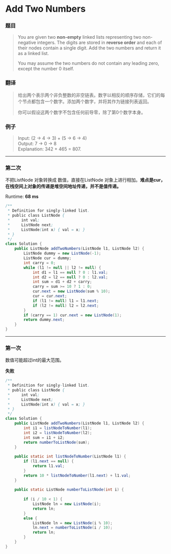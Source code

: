 # Add Two Numbers

### 题目

> You are given two **non-empty** linked lists representing two non-negative integers. The digits are stored in **reverse order** and each of their nodes contain a single digit. Add the two numbers and return it as a linked list.
>
> You may assume the two numbers do not contain any leading zero, except the number 0 itself.

### 翻译

> 给出两个表示两个非负整数的非空链表。数字以相反的顺序存储，它们的每个节点都包含一个数字。添加两个数字，并将其作为链接列表返回。
>
> 你可以假设这两个数字不包含任何前导零，除了第0个数字本身。

### 例子

> Input: \(2 -&gt; 4 -&gt; 3\) + \(5 -&gt; 6 -&gt; 4\)  
> Output: 7 -&gt; 0 -&gt; 8  
> Explanation: 342 + 465 = 807.

---

### 第二次

不把ListNode 对象转换成 数值，直接在ListNode 对象上进行相加。**难点是cur，在栈空间上对象的传递是堆空间地址传递，并不是值传递。**

Runtime: **68 ms**

```java
/**
 * Definition for singly-linked list.
 * public class ListNode {
 *     int val;
 *     ListNode next;
 *     ListNode(int x) { val = x; }
 * }
 */
class Solution {
    public ListNode addTwoNumbers(ListNode l1, ListNode l2) {
        ListNode dummy = new ListNode(-1);
        ListNode cur = dummy;
        int carry = 0;
        while (l1 != null || l2 != null) {
            int d1 = l1 == null ? 0 : l1.val;
            int d2 = l2 == null ? 0 : l2.val;
            int sum = d1 + d2 + carry;
            carry = sum >= 10 ? 1 : 0;
            cur.next = new ListNode(sum % 10);
            cur = cur.next;
            if (l1 != null) l1 = l1.next;
            if (l2 != null) l2 = l2.next;
        }
        if (carry == 1) cur.next = new ListNode(1);
        return dummy.next;
    }  
}
```

---

### 第一次

数值可能超过int的最大范围。

**失败**

```java
/**
 * Definition for singly-linked list.
 * public class ListNode {
 *     int val;
 *     ListNode next;
 *     ListNode(int x) { val = x; }
 * }
 */
class Solution {
    public ListNode addTwoNumbers(ListNode l1, ListNode l2) {
        int i1 = listNodeToNumber(l1);
        int i2 = listNodeToNumber(l2);
        int sum = i1 + i2;
        return numberToListNode(sum);
    }
    
    public static int listNodeToNumber(ListNode l1) {
        if (l1.next == null) {
            return l1.val;
        }
        return 10 * listNodeToNumber(l1.next) + l1.val;
    }
    
    public static ListNode numberToListNode(int i) {
        
        if (i / 10 < 1) {
            ListNode ln = new ListNode(i);
            return ln;
        }
        else {
            ListNode ln = new ListNode(i % 10);
            ln.next = numberToListNode(i / 10);
            return ln;
        }
    }
}
```



